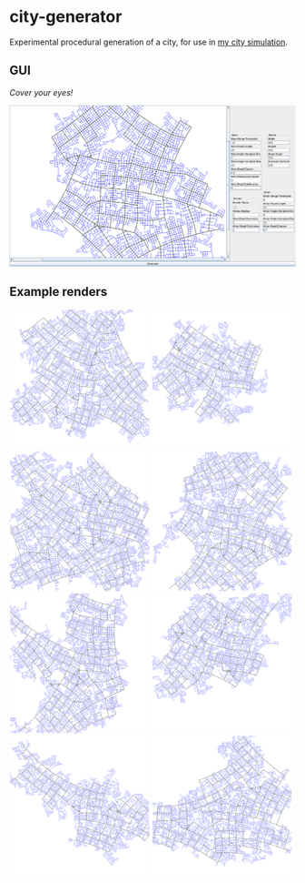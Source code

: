 # city-generator
Experimental procedural generation of a city, for use in [my city simulation](https://github.com/DomWilliams0/well-designed-simulation).

## GUI

*Cover your eyes!*

![Screenshot](images/gui.png)

## Example renders
<img src="images/example-1.png" width="49%"/> <img src="images/example-2.png" width="49%"/>
<img src="images/example-3.png" width="49%"/> <img src="images/example-4.png" width="49%"/>
<img src="images/example-5.png" width="49%"/> <img src="images/example-6.png" width="49%"/>
<img src="images/example-7.png" width="49%"/> <img src="images/example-8.png" width="49%"/>
